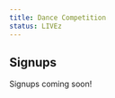 ```yaml
---
title: Dance Competition
status: LIVEz
---
```

## Signups

Signups coming soon!


<!-- 
<div class="one_full textcenter hide">
<h2>
<span>Location &amp; Times</span>
</h2>
<div class="page-wrapper">

<div class="one_half">
<div class="skivdiv-content">
<h3>Preliminaries

**Friday 1-4pm @ Panel Room 7**


<div class="one_half">
<div class="skivdiv-content">
<h3>Finals

**Saturday 7pm @ Main Stage**



<div class="one_full hidex">
<h2>
<span>How to Compete</span>
</h2>
<div class="page-wrapper">
<ol>
<li>Sign up and submit your music (please make sure the quality of your music is 256kbps or higher).  Go fill out information about yourself or your group and give us your dance music.  We’ll take care of the paperwork and have everything ready for you! **Entries must be received by May 28th**.
<li>Familiarize yourself with <a href="#dancecomp-rules">our rules</a>!  Nothing more embarrassing than being fouled on a technicality!
<li>
**Friday 1-4pm** - Compete in the preliminaries.  You’ll perform for a panel of judges and our production team.  Bring your best to have a chance at Finals.  We’ll post the results and tell you who qualified for the finals!<br>
**NOTE**: What you perform at prelims must be what you intend to perform in the finals.
<li>
**Saturday 7pm** - The big showdown.  The cream of the crop will perform in front of a live audience at the con and for the live stream broadcast around the globe.  Win prizes and respect.
</ol>



## Categories

<div class="one_half">
### Solo Acts

All acts should register as a novice or veteran. You’re encouraged to compete in the Veteran category if:

- You’ve placed in a dance competition before. (If you’ve placed in three or more, you may be moved to this category if you signed up as a novice.)
- You’ve made it into competitions where you survived preliminary cuts.

If you don’t fall into these categories, consider signing up as a Novice instead!

**NOTE:** Novice and Veteran may be combined for the main competition, based on how the preliminary judges score the acts.

</div>
<div class="one_half">
### Group Acts

Groups should register as novice or veteran based on their most skilled member, or based on what classification the majority of members in their group fall under. If there are less than 3 group acts, groups will be placed into the veteran or novice category based on how they signed up, or compete with all the other contestants for the same prize.
Performers are eligible to compete in both a solo routine and a group routine.
</div>


## Dance Comp Rules

<div class="accordion-list">

Audition Process
: The audition process will work the same as it has in previous years. Competitors will be performing their entire routines for three judges. All performers will be scored using the same system, and the best 20 to 25 acts will advance to the finals. Upon entering, you'll be expected to pick a time during the audition process that you'd like to show up at, that best fits your schedule. If no time works for you, you'll be allowed to send us a video audition. Please make sure your video audition is only unlisted, and not private.


Eligibility Requirements
: 
  - Fursuiters only.  This is a Fursuit dance competition after all!  You need a head, hand paws, foot paws or costume shoes, and a tail to enter.  If you choose to wear a partial, please make sure you wear clothes that cover your bare skin!
  - All entries must have music for their routine, submitted with your entry form.  Sorry, we will not take submissions at the convention.  Keep it clean!  Furries of all ages will be watching and listening so make sure the lyrics are radio appropriate.


Be respectful!
: Treat your other competitors with respect, as well as the staff running the competition. If you ever have a disagreement, always discuss it politely; it’s not that serious, after all.

What you perform in the preliminaries must be what you intend to perform for the actual show!
: This allows our prelim judges to make the most informed decision in choosing the best acts for the stage.

Submit your music ahead of time.
: All entries must have music for their routine, submitted with your entry form. Music selections should be ready to play for your final performance, in .MP3 format, and at least 256kbps.

Solo routines can not be longer than 2 minutes, and all routines must be at least 1:30
: Routines not edited to be 2 minutes or under will be faded out. We encourage custom edits or mixes and recommend you choose themed music that compliments your routine.

Groups are allowed to add 30 seconds to this per additional member
: As an example, 2 members get 2:30 and can go as long as 4 minutes if they have 5 or more members.

Keep it clean!
: People of all ages will be watching and listening. Don’t go overboard with any vulgar content in your performance.

Sick/Nervous Group Member? The show can go on.
: Groups who qualify for finals may substitute or drop one individual in finals as long as it affects less than half the group.  (ie. a 2 person group must find a substitute in case one person cannot perform).

Have fun!
: In the end, remember most of all: This is just for fun! If you don’t get in, don’t get discouraged. We’re all dancers here, and the world is our stage; not just this one. Good luck, and see you out there on the dance floor!

Judging Criteria
: During both the preliminaries and the main stage event, judges will be using the **ballroom system**, wherein competitors are ranked against each other in real-time, to make sure no one is forgotten about in the decision making process.
  These are some of the aspects our judges will be looking for; some judges consider different aspects more important than others!
  
  **Foundation**
  - Your **musicality**; how well the character of the dance/choreo fits or emphasizes the character of the music.
  - Your **flow**; How well do you transition from one part of your performance to the next?
  - Your **execution**; the cleanliness of your moves.
  
  **Variety**
  - The *diversity* of the moves in your performance.
  - Your *tempo*; Are you dancing at the same speed the entire time, or changing it up occasionally?
  - Your *levels*; The use of your y axis. Are you changing up your stance while performing your moves? (Standing, jumping, bending, crouching, being on the floor, etc.)
  
  **Technique**
  - The *complexity* and finesse of your moves.
  - *Travelling*. When navigating the stage, are you employing any footwork (spinning, gliding, housing, leaping, etc.) or merely walking around?

</div>
-->